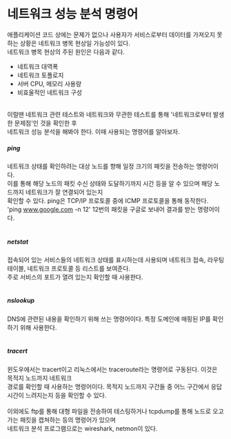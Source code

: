 # 네트워크 성능 분석 명령어
애플리케이션 코드 상에는 문제가 없으나 사용자가 서비스로부터 데이터를 가져오지 못하는 상황은 네트워크 병목 현상일 가능성이 있다.<br/>
네트워크 병목 현상의 주된 원인은 다음과 같다.<br/>
- 네트워크 대역폭
- 네트워크 토폴로지
- 서버 CPU, 메모리 사용량
- 비효울적인 네트워크 구성

<br/>
이럴땐 네트워크 관련 테스트와 네트워크와 무관한 테스트를 통해 '네트워크로부터 발생한 문제점'인 것을 확인한 후<br/>
네트워크 성능 분석을 해봐야 한다. 이때 사용되는 명령어를 알아보자.

##### ping
네트워크 상태를 확인하려는 대상 노드를 향해 일정 크기의 패킷을 전송하는 명령어이다.<br/>
이를 통해 해당 노드의 패킷 수신 상태와 도달하기까지 시간 등을 알 수 있으며 해당 노드까지 네트워크가 잘 연결되어 있는지<br/>
확인할 수 있다. ping은 TCP/IP 프로토콜 중에 ICMP 프로토콜을 통해 동작한다.<br/>
'ping www.google.com -n 12' 12번의 패킷을 구글로 보내어 결과를 받는 명령어이다.<br/>
<br/>
##### netstat
접속되어 있는 서비스들의 네트워크 상태를 표시하는데 사용되며 네트워크 접속, 라우팅 테이블, 네트워크 프로토콜 등 리스트를 보여준다.<br/>
주로 서비스의 포트가 열려 있는지 확인할 때 사용한다.<br/>
<br/>
##### nslookup
DNS에 관련된 내용을 확인하기 위해 쓰는 명령어이다. 특정 도메인에 매핑된 IP를 확인하기 위해 사용한다.<br/>
<br/>
##### tracert
윈도우에서는 tracert이고 리눅스에서는 traceroute라는 명령어로 구동된다. 이것은 목적지 노드까지 네트워크<br/>
경로를 확인할 때 사용하는 명령어이다. 목적지 노드까지 구간들 중 어느 구간에서 응답 시간이 느려지는지 등을 확인할 수 있다.<br/>
<br/>
이외에도 ftp를 통해 대형 파일을 전송하여 테스팅하거나 tcpdump를 통해 노드로 오고 가는 패킷을 캡쳐하는 등의 명령어가 있으며<br/>
네트워크 분석 프로그램으로는 wireshark, netmon이 있다.
